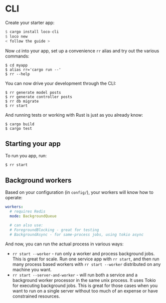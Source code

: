 # CLI

Create your starter app:

```rust
$ cargo install loco-cli
$ loco new
< follow the guide >
```

Now `cd` into your app, set up a convenience `rr` alias and try out the various commands:

```
$ cd myapp
$ alias rr='cargo run --'
$ rr --help
```

You can now drive your development through the CLI:

```
$ rr generate model posts
$ rr generate controller posts
$ rr db migrate
$ rr start
```

And running tests or working with Rust is just as you already know:

```
$ cargo build
$ cargo test
```

## Starting your app

To run you app, run:

```
$ rr start
```

## Background workers

Based on your configuration (in `config/`), your workers will know how to operate:

```yaml
workers:
  # requires Redis
  mode: BackgroundQueue

  # can also use:
  # ForegroundBlocking - great for testing
  # BackgroundAsync - for same-process jobs, using tokio async
```

And now, you can run the actual process in various ways:

- `rr start --worker` - run only a worker and process background jobs. This is great for scale. Run one service app with `rr start`, and then run many process based workers with `rr start --worker` distributed on any machine you want.
- `rr start --server-and-worker` - will run both a service and a background worker processor in the same unix process. It uses Tokio for executing background jobs. This is great for those cases when you want to run on a single server without too much of an expense or have constrained resources.
